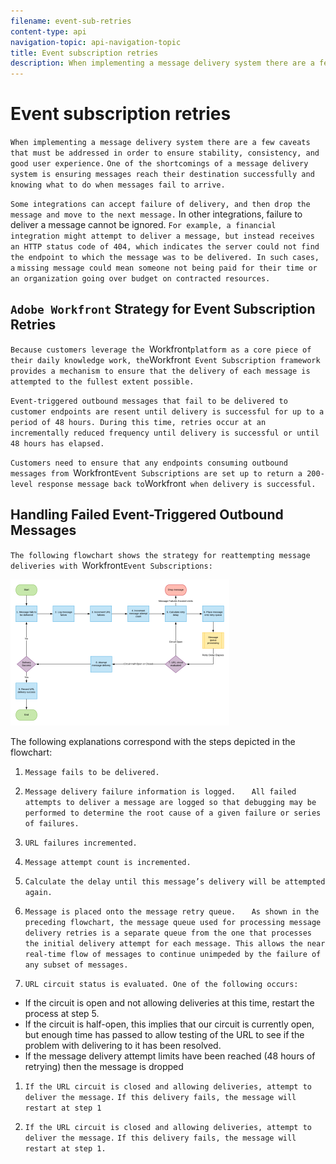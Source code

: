 ```yaml
---
filename: event-sub-retries
content-type: api
navigation-topic: api-navigation-topic
title: Event subscription retries
description: When implementing a message delivery system there are a few caveats that must be addressed in order to ensure stability, consistency, and good user experience. One of the shortcomings of a message delivery system is ensuring messages reach their destination successfully and knowing what to do when messages fail to arrive.
---
```


# Event subscription retries

`When implementing a message delivery system there are a few caveats that must be addressed in order to ensure stability, consistency, and good user experience.` `One of the shortcomings of a message delivery system is ensuring messages reach their destination successfully and knowing what to do when messages fail to arrive.`

`Some integrations can accept failure of delivery, and then drop the message and move to the next message.`  In other integrations, failure to deliver a message cannot be ignored.  `For example, a financial integration might attempt to deliver a message, but instead receives an HTTP status code of 404, which indicates the server could not find the endpoint to which the message was to be delivered. In such cases, a` `missing message could mean someone not being paid for their time or an organization going over budget on contracted resources.`

## `Adobe Workfront` Strategy for Event Subscription Retries

`Because customers leverage the `Workfront` platform as a core piece of their daily knowledge work, the `Workfront` Event Subscription framework provides a mechanism to ensure that the delivery of each message is attempted to the fullest extent possible.`

`Event-triggered outbound messages that fail to be delivered to customer endpoints are resent until delivery is successful for up to a period of 48 hours. During this time, retries occur at an incrementally reduced frequency until delivery is successful or until 48 hours has elapsed.`

`Customers need to ensure that any endpoints consuming outbound messages from `Workfront` Event Subscriptions are set up to return a 200-level response message back to `Workfront` when delivery is successful.`

## Handling Failed Event-Triggered Outbound Messages

`The following flowchart shows the strategy for reattempting message deliveries with `Workfront` Event Subscriptions: `

![](assets/event-subscription-circuit-breaker-retries-350x234.png)

The following explanations correspond with the steps depicted in the flowchart:

1. `Message fails to be delivered.` 
1. `Message delivery failure information is logged.  
   ` `All failed attempts to deliver a message are logged so that debugging may be performed to determine the root cause of a given failure or series of failures.` 

1. `URL failures incremented.` 
1. `Message attempt count is incremented.` 
1. `Calculate the delay until this message’s delivery will be attempted again.` 
1. `Message is placed onto the message retry queue.  
   ` `As shown in the preceding flowchart, the message queue used for processing message delivery retries is a separate queue from the one that processes the initial delivery attempt for each message. This allows the near real-time flow of messages to continue unimpeded by the failure of any subset of messages.` 

1. `URL circuit status is evaluated. One of the following occurs:`

  * If the circuit is open and not allowing deliveries at this time, restart the process at step 5.
  * If the circuit is half-open, this implies that our circuit is currently open, but enough time has passed to allow testing of the URL to see if the problem with delivering to it has been resolved.
  * If the message delivery attempt limits have been reached (48 hours of retrying) then the message is dropped

1. `If the URL circuit is closed and allowing deliveries, attempt to deliver the message.` `If this delivery fails, the message will restart at step 1` 

1. `If the URL circuit is closed and allowing deliveries, attempt to deliver the message.` `If this delivery fails, the message will restart at step 1.`

   <!--
   Workfront disables Event Subscriptions when both of the following criteria are met: The Event Subscription has failed 1000 delivery attempts consecutively 48 hours have passed since the last successful delivery
   -->

